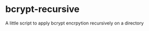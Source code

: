 bcrypt-recursive
================

A little script to apply bcrypt encrpytion recursively on a directory